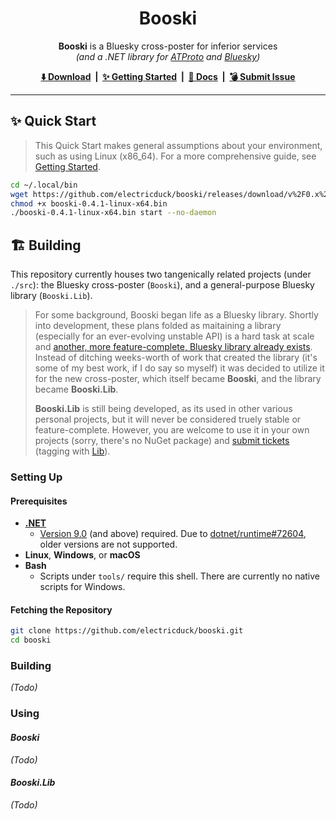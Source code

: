 <h1 align="center">
    Booski
</h1>

<p align="center">
    <strong>Booski</strong> is a Bluesky cross-poster for inferior services<br /><em>(and a .NET library for <a href="https://atproto.com/">ATProto</a> and <a href="https://bsky.social/">Bluesky</a>)</em>
</p>

<p align="center">
    <strong>
        <a href="https://github.com/electricduck/booski/releases/latest">⬇️ Download</a> &nbsp;|&nbsp;
        <a href="https://github.com/electricduck/booski/wiki/Getting-Started">✨ Getting Started</a> &nbsp;|&nbsp;
        <a href="https://github.com/electricduck/booski/wiki">📖 Docs</a> &nbsp;|&nbsp;
        <a href="https://github.com/electricduck/booski/issues/new">💣 Submit Issue</a>
    </strong>
</p>

<hr />

## ✨ Quick Start

>  This Quick Start makes general assumptions about your environment, such as using Linux (x86_64). For a more comprehensive guide, see [Getting Started](https://github.com/electricduck/booski/wiki/Getting-Started).

```sh
cd ~/.local/bin
wget https://github.com/electricduck/booski/releases/download/v%2F0.x%2F0.4.1/booski-0.4.1-linux-x64.bin
chmod +x booski-0.4.1-linux-x64.bin
./booski-0.4.1-linux-x64.bin start --no-daemon
```

## 🏗️ Building

This repository currently houses two tangenically related projects (under `./src`): the Bluesky cross-poster (`Booski`), and a general-purpose Bluesky library (`Booski.Lib`).

> For some background, Booski began life as a Bluesky library. Shortly into development, these plans folded as maitaining a library (especially for an ever-evolving unstable API) is a hard task at scale and [another, more feature-complete, Bluesky library already exists](https://github.com/drasticactions/FishyFlip). Instead of ditching weeks-worth of work that created the library (it's some of my best work, if I do say so myself) it was decided to utilize it for the new cross-poster, which itself became **Booski**, and the library became **Booski.Lib**.
>
> **Booski.Lib** is still being developed, as its used in other various personal projects, but it will never be considered truely stable or feature-complete. However, you are welcome to use it in your own projects (sorry, there's no NuGet package) and [submit tickets]([https://github.com/electricduck/booski/labels/Lib](https://github.com/electricduck/booski/issues/new)) (tagging with [Lib](https://github.com/electricduck/booski/labels/Lib)).

### Setting Up

#### Prerequisites

* **[.NET](https://dotnet.microsoft.com/)**
   * [Version 9.0](https://dotnet.microsoft.com/en-us/download/dotnet/9.0) (and above) required. Due to [dotnet/runtime#72604](https://github.com/dotnet/runtime/issues/72604#issuecomment-1440708052), older versions are not supported.
* **Linux**, **Windows**, or **macOS**
* **Bash**
   * Scripts under `tools/` require this shell. There are currently no native scripts for Windows.

#### Fetching the Repository

```sh
git clone https://github.com/electricduck/booski.git
cd booski
```

### Building

_(Todo)_

### Using

#### _Booski_

_(Todo)_

#### _Booski.Lib_

_(Todo)_

<!--
## 🤝 Acknowledgements

_(Todo)_
-->
